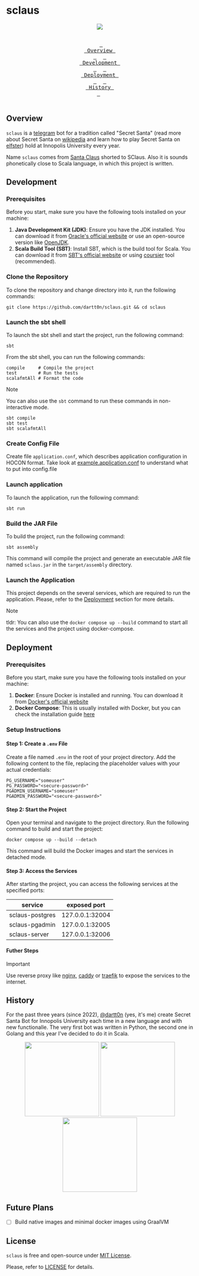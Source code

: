 # sclaus

<div align = center><img src="assets/banner.png"><br><br>

&ensp;[<kbd> <br> Overview <br> </kbd>](#overview)&ensp;
&ensp;[<kbd> <br> Development <br> </kbd>](#development)&ensp;
&ensp;[<kbd> <br> Deployment <br> </kbd>](#deployment)&ensp;
&ensp;[<kbd> <br> History <br> </kbd>](#histoty)&ensp;
<br><br></div>

## Overview
`sclaus` is a [telegram](https://web.telegram.org) bot for a tradition called "Secret Santa" (read more about Secret Santa on [wikipedia](https://en.wikipedia.org/wiki/Secret_Santa) and learn how to play Secret Santa on [elfster](https://www.elfster.com/content/secret-santa-rules)) hold at Innopolis University every year.

Name `sclaus` comes from [Santa Claus](https://en.wikipedia.org/wiki/Santa_Claus) shorted to SClaus.
Also it is sounds phonetically close to Scala language, in which this project is written.

## Development
### Prerequisites
Before you start, make sure you have the following tools installed on your machine:
1. **Java Development Kit (JDK)**: Ensure you have the JDK installed. You can download it from [Oracle's official website](https://www.oracle.com/java/technologies/javase-downloads.html) or use an open-source version like [OpenJDK](https://openjdk.java.net/install/).
2. **Scala Build Tool (SBT)**: Install SBT, which is the build tool for Scala. You can download it from [SBT's official website](https://www.scala-sbt.org/download.html) or using [coursier](https://get-coursier.io) tool (recommended).

### Clone the Repository
To clone the repository and change directory into it, run the following commands:
```shell
git clone https://github.com/dartt0n/sclaus.git && cd sclaus
```

### Launch the sbt shell
To launch the sbt shell and start the project, run the following command:
```shell
sbt
```
From the sbt shell, you can run the following commands:
```
compile     # Compile the project
test        # Run the tests
scalafmtAll # Format the code
```

> [!NOTE]
> You can also use the `sbt` command to run these commands in non-interactive mode.
> ```shell
> sbt compile
> sbt test
> sbt scalafmtAll
> ```

### Create Config File
Create file `application.conf`, which describes application configuration in HOCON format.
Take look at [example.application.conf](./src/main/resources/example.application.conf) to
understand what to put into config.file

### Launch application
To launch the application, run the following command:
```shell
sbt run
```

### Build the JAR File
To build the project, run the following command:
```shell
sbt assembly
```
This command will compile the project and generate an executable JAR file named `sclaus.jar` in the `target/assembly` directory.

### Launch the Application
This project depends on the several services, which are required to run the application. Please, refer to the [Deployment](#deployment) section for more details.

> [!NOTE]
> tldr: You can also use the `docker compose up --build` command to start all the services and the project using docker-compose.

## Deployment

### Prerequisites

Before you start, make sure you have the following tools installed on your machine:
1. **Docker**: Ensure Docker is installed and running. You can download it from [Docker's official website](https://www.docker.com/get-started)
2. **Docker Compose**: This is usually installed with Docker, but you can check the installation guide [here](https://docs.docker.com/compose/install/)

### Setup Instructions
#### Step 1: Create a `.env` File
Create a file named `.env` in the root of your project directory. Add the following content to the file, replacing the placeholder values with your actual credentials:
```shell
PG_USERNAME="someuser"
PG_PASSWORD="<secure-password>"
PGADMIN_USERNAME="someuser"
PGADMIN_PASSWORD="<secure-password>"
```
#### Step 2: Start the Project
Open your terminal and navigate to the project directory. Run the following command to build and start the project:
```shell
docker compose up --build --detach
```
This command will build the Docker images and start the services in detached mode.

#### Step 3: Access the Services
After starting the project, you can access the following services at the specified ports:

| service          | exposed port    |
| ---------------- | --------------- |
| sclaus-postgres  | 127.0.0.1:32004 |
| sclaus-pgadmin   | 127.0.0.1:32005 |
| sclaus-server    | 127.0.0.1:32006 |

#### Futher Steps
> [!IMPORTANT]
> Use reverse proxy like [nginx](https://www.nginx.com), [caddy](https://caddyserver.com) or [traefik](https://traefik.io) to expose the services to the internet.

## History
For the past three years (since 2022), [@dartt0n](https://t.me/dartt0n) (yes, it's me) create Secret Santa Bot for Innopolis University each time in a new language and with new functionalle. The very first bot was written in Python, the second one in Golang and this year I've decided to do it in Scala.

<div align = center>
<img src="assets/tg1.png" width="200">
<img src="assets/tg2.png" width="200">
<img src="assets/tg3.png" width="200">
</div>

## Future Plans
- [ ] Build native images and minimal docker images using GraalVM

## License
`sclaus` is free and open-source under [MIT License](https://choosealicense.com/licenses/mit/).

Please, refer to [LICENSE]("./LICENSE") for details.
